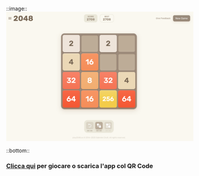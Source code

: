 ::image::
<img src="../public/2048.png" alt="2048 Game" style="object-fit: contain; min-height: 0">

::bottom::
<div class="flex items-center mt-4">

### [Clicca qui](https://play2048.co/) per giocare o scarica l'app col QR Code
<HSpace space="6"/>
<LightOrDark>
  <template #light>
        <QRCode
            :width="100"
            :height="100"
            type="svg"
            data="https://play.google.com/store/apps/details?id=com.gabrielecirulli.app2048"
            image="https://upload.wikimedia.org/wikipedia/commons/thumb/2/2f/Google_Play_2022_icon.svg/500px-Google_Play_2022_icon.svg.png"
            :imageOptions="{ crossOrigin: 'anonymous', margin: 4}"
            :dotsOptions="{ type: 'extra-rounded', color: 'black' }"
        />
        <QRCode
            :width="100"
            :height="100"
            type="svg"
            data="https://apps.apple.com/us/app/2048-by-gabriele-cirulli/id868076805"
            image="https://upload.wikimedia.org/wikipedia/commons/thumb/6/67/App_Store_%28iOS%29.svg/250px-App_Store_%28iOS%29.svg.png"
            :imageOptions="{ crossOrigin: 'anonymous', margin: 4}"
            :dotsOptions="{ type: 'extra-rounded', color: 'black' }"
        />
    </template>
    <template #dark>
            <QRCode
            :width="100"
            :height="100"
            type="svg"
            data="https://play.google.com/store/apps/details?id=com.gabrielecirulli.app2048"
            image="https://upload.wikimedia.org/wikipedia/commons/thumb/2/2f/Google_Play_2022_icon.svg/500px-Google_Play_2022_icon.svg.png"
            :imageOptions="{ crossOrigin: 'anonymous', margin: 4}"
            :dotsOptions="{ type: 'extra-rounded', color: 'white' }"
        />
        <QRCode
            :width="100"
            :height="100"
            type="svg"
            data="https://apps.apple.com/us/app/2048-by-gabriele-cirulli/id868076805"
            image="https://upload.wikimedia.org/wikipedia/commons/thumb/6/67/App_Store_%28iOS%29.svg/250px-App_Store_%28iOS%29.svg.png"
            :imageOptions="{ crossOrigin: 'anonymous', margin: 4}"
            :dotsOptions="{ type: 'extra-rounded', color: 'white' }"
        />
    </template>
</LightOrDark>
</div>
